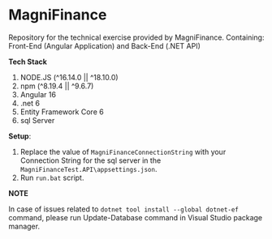 # MagniFinance

Repository for the technical exercise provided by MagniFinance.
Containing: Front-End (Angular Application) and Back-End (.NET API)

**Tech Stack**
1) NODE.JS (^16.14.0 || ^18.10.0)
2) npm (^8.19.4 || ^9.6.7)
3) Angular 16
4) .net 6
5) Entity Framework Core 6
6) sql Server

**Setup**:

1) Replace the value of `MagniFinanceConnectionString` with your Connection String for the sql server in the `MagniFinanceTest.API\appsettings.json`.
2) Run `run.bat` script.

**NOTE**

In case of issues related to `dotnet tool install --global dotnet-ef` command, please run Update-Database command in Visual Studio package manager.
